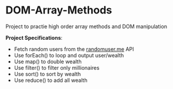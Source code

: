 # DOM-Array-Methods

Project to practie high order array methods and DOM manipulation

**Project Specifications**:
- Fetch random users from the [randomuser.me](https://randomuser.me/) API
- Use forEach() to loop and output user/wealth
- Use map() to double wealth
- Use filter() to filter only millionaires
- Use sort() to sort by wealth
- Use reduce() to add all wealth
